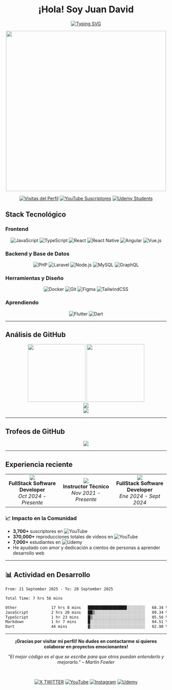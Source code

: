 <div align="center">
  <h1> ¡Hola! Soy Juan David </h1>
</div>

<div align="center">
  
[![Typing SVG](https://readme-typing-svg.demolab.com?font=Fira+Code&size=24&duration=3000&pause=1000&color=00D8FF&center=true&vCenter=true&width=600&lines=Desarrollador+de+Software+%F0%9F%87%A8%F0%9F%87%B4;Analista+de+Sistemas+TI;Creador+de+Contenido+%26+Instructor;Desarrollador+Full+Stack)](https://git.io/typing-svg)

<img src="https://user-images.githubusercontent.com/74038190/225813708-98b745f2-7d22-48cf-9150-083f1b00d6c9.gif" width="500">

[![Visitas del Perfil](https://komarev.com/ghpvc/?username=jdocdev&label=Visitas%20del%20perfil&color=00d8ff&style=for-the-badge)](https://github.com/jdocdev)
[![YouTube Suscriptores](https://img.shields.io/badge/YouTube-%2B3.7K%20Suscriptores-FF0000?style=for-the-badge&logo=youtube&logoColor=white)](https://youtube.com/@juandavid_dev)
[![Udemy Students](https://img.shields.io/badge/Udemy-7K%2B%20estudiantes-A435F0?style=for-the-badge&logo=udemy&logoColor=white)](https://www.udemy.com/user/juan-ortiz-155/)

</div>

## Stack Tecnológico

### Frontend

<div align="center">

![JavaScript](https://img.shields.io/badge/JavaScript-F7DF1E?style=for-the-badge&logo=javascript&logoColor=black)
![TypeScript](https://img.shields.io/badge/TypeScript-007ACC?style=for-the-badge&logo=typescript&logoColor=white)
![React](https://img.shields.io/badge/React-20232A?style=for-the-badge&logo=react&logoColor=61DAFB)
![React Native](https://img.shields.io/badge/React_Native-20232A?style=for-the-badge&logo=react&logoColor=61DAFB)
![Angular](https://img.shields.io/badge/Angular-DD0031?style=for-the-badge&logo=angular&logoColor=white)
![Vue.js](https://img.shields.io/badge/Vue.js-35495E?style=for-the-badge&logo=vue.js&logoColor=4FC08D)

</div>

### Backend y Base de Datos

<div align="center">

![PHP](https://img.shields.io/badge/PHP-777BB4?style=for-the-badge&logo=php&logoColor=white)
![Laravel](https://img.shields.io/badge/Laravel-FF2D20?style=for-the-badge&logo=laravel&logoColor=white)
![Node.js](https://img.shields.io/badge/Node.js-43853D?style=for-the-badge&logo=node.js&logoColor=white)
![MySQL](https://img.shields.io/badge/MySQL-005C84?style=for-the-badge&logo=mysql&logoColor=white)
![GraphQL](https://img.shields.io/badge/GraphQL-E10098?style=for-the-badge&logo=graphql&logoColor=white)

</div>

### Herramientas y Diseño

<div align="center">

![Docker](https://img.shields.io/badge/Docker-2496ED?style=for-the-badge&logo=docker&logoColor=white)
![Git](https://img.shields.io/badge/Git-F05032?style=for-the-badge&logo=git&logoColor=white)
![Figma](https://img.shields.io/badge/Figma-F24E1E?style=for-the-badge&logo=figma&logoColor=white)
![TailwindCSS](https://img.shields.io/badge/Tailwind_CSS-38B2AC?style=for-the-badge&logo=tailwind-css&logoColor=white)

</div>

### Aprendiendo

<div align="center">

![Flutter](https://img.shields.io/badge/Flutter-02569B?style=for-the-badge&logo=flutter&logoColor=white)
![Dart](https://img.shields.io/badge/Dart-0175C2?style=for-the-badge&logo=dart&logoColor=white)

</div>

---

## Análisis de GitHub

<div align="center">
  <img height="180em" src="https://github-readme-stats.vercel.app/api?username=jdocdev&show_icons=true&theme=tokyonight&hide_border=true&count_private=true&locale=es"/>
  <img height="180em" src="https://github-readme-stats.vercel.app/api/top-langs/?username=jdocdev&layout=compact&theme=tokyonight&hide_border=true&locale=es"/>
</div>

<div align="center">
  <img src="https://github-readme-streak-stats.herokuapp.com/?user=jdocdev&theme=tokyonight&hide_border=true&locale=es" />
</div>

<div align="center">
  <img src="https://github-profile-summary-cards.vercel.app/api/cards/profile-details?username=jdocdev&theme=tokyonight&hide_border=true" />
</div>

---

## Trofeos de GitHub

<div align="center">
  <img src="https://github-profile-trophy.vercel.app/api/?username=jdocdev&theme=tokyonight&no-frame=true&no-bg=true&row=1&column=6&locale=es" />
</div>

---

## Experiencia reciente

<div align="center">
  <table>
    <tr>
      <td align="center" width="33%">
        <img src="https://img.shields.io/badge/Granada%20Software-Actual-00D8FF?style=for-the-badge" />
        <br><strong>FullStack Software Developer</strong>
        <br><em>Oct 2024 - Presente</em>
      </td>
      <td align="center" width="33%">
        <img src="https://img.shields.io/badge/Creador%20de%20Contenido-Freelance-FF6B6B?style=for-the-badge" />
        <br><strong>Instructor Técnico</strong>
        <br><em>Nov 2021 - Presente</em>
      </td>
      <td align="center" width="33%">
        <img src="https://img.shields.io/badge/Wikan%20BPO-FullStack-6C3483?style=for-the-badge" />
        <br><strong>FullStack Software Developer</strong>
        <br><em>Ene 2024 - Sept 2024</em>
      </td>
    </tr>
  </table>
</div>

### 📈 Impacto en la Comunidad

-   **3,700+** suscriptores en ![YouTube]([https://img.shields.io/badge/YouTube-FF0000?style=for-the-badge&logo=youtube&logoColor=white](https://youtube.com/@juandavid_dev))
-   **370,000+** reproducciones totales de videos en ![YouTube]([https://img.shields.io/badge/YouTube-FF0000?style=for-the-badge&logo=youtube&logoColor=white](https://youtube.com/@juandavid_dev))
-   **7,000+** estudiantes en ![Udemy]([https://img.shields.io/badge/Udemy-A435F0?style=for-the-badge&logo=udemy&logoColor=white](https://www.udemy.com/user/juan-ortiz-155/))
-   He ayudado con amor y dedicación a cientos de personas a aprender desarrollo web

---

## 📊 Actividad en Desarrollo

<!--START_SECTION:waka-->

```txt
From: 21 September 2025 - To: 28 September 2025

Total Time: 7 hrs 56 mins

Other               17 hrs 8 mins   █████████████████░░░░░░░░   68.34 %
JavaScript          2 hrs 20 mins   ██▒░░░░░░░░░░░░░░░░░░░░░░   09.34 %
TypeScript          1 hr 23 mins    █▒░░░░░░░░░░░░░░░░░░░░░░░   05.56 %
Markdown            1 hr 7 mins     █░░░░░░░░░░░░░░░░░░░░░░░░   04.51 %
Dart                44 mins         ▓░░░░░░░░░░░░░░░░░░░░░░░░   02.98 %
```

<!--END_SECTION:waka-->

---

<div align="center">

**¡Gracias por visitar mi perfil! No dudes en contactarme si quieres colaborar en proyectos emocionantes!**

_"El mejor código es el que se escribe para que otros puedan entenderlo y mejorarlo." – Martin Fowler_

</div>

<br>

<div align="center">

[![X TWITTER](https://img.shields.io/badge/%20TWITTER-383838?style=for-the-badge&logo=x&logoColor=white)](https://twitter.com/JuanDavid_Dev)
[![YouTube](https://img.shields.io/badge/YouTube-FF0000?style=for-the-badge&logo=youtube&logoColor=white)](https://youtube.com/@juandavid_dev)
[![Instagram](https://img.shields.io/badge/Instagram-E4405F?style=for-the-badge&logo=instagram&logoColor=white)](https://instagram.com/juandavid_dev)
[![Udemy](https://img.shields.io/badge/Udemy-A435F0?style=for-the-badge&logo=udemy&logoColor=white)](https://www.udemy.com/user/juan-ortiz-155/)

</div>
